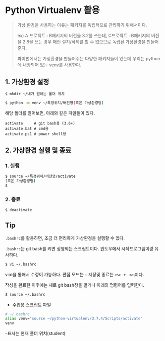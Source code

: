 # Python Virtualenv 활용

> 가상 환경을 사용하는 이유는 패키지를 독립적으로 관리하기 위해서이다.
>
> ex) A 프로젝트 : B패키지의 버전을 3.2를 쓰는데, C프로젝트 : B패키지의 버전을 2.8을 쓰는 경우 매번 설치/삭제를 할 수 없으므로 독립된 가상환경을 만들어준다.
>
> 파이썬에서는 가상환경을 만들어주는 다양한 패키지들이 있는데 우리는 python에 내장되어 있는 venv를 사용한다.



## 1. 가상환경 설정

```bash
$ mkdir ~/내가 원하는 폴더 위치
```

```bash
$ python -m venv ~/특정위치/버전명(혹은 가상환경명)
```

해당 폴더를 열어보면, 아래와 같은 파일들이 있다.

```
activate     # git bash용 (3.6+)
activate.bat # cmd용
activate.ps1 # power shell용
```



## 2. 가상환경 실행 및 종료

### 1. 실행

```bash
$ source ~/특정위치/버전명/activate
(혹은 가상환경명)
$
```

### 2. 종료

```bash
$ deactivate
```



## Tip

`.bashrc`를 활용하면, 조금 더 편리하게 가상환경을 실행할 수 있다. 

`.bashrc`는 git bash를 켜면 싱행되는 스크립트이다.  윈도우에서 시작프로그램이랑 유사하다.

```bash
$ vi ~/.bashrc
```

vim을 통해서 수정이 가능하다. 편집 모드는 `i` 저장및 종료는 `esc + :wq`이다. 

작성을 완료한 이후에는 새로 git bash창을 열거나 아래의 명령어를 입력한다.

```bash
$ source ~/.bashrc
```

* 수업용 스크립트 파일

```bash
# ~/.bashrc
alias venv="source ~/python-virtualenv/3.7.4/Scripts/activate"
venv
```

`~`표시는 현재 폴더 위치(student)



